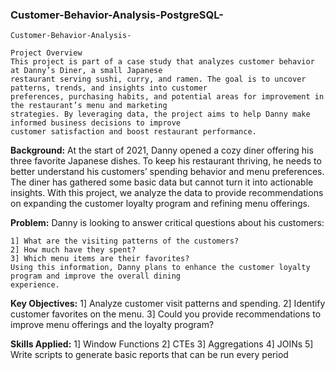 ### Customer-Behavior-Analysis-PostgreSQL-
    Customer-Behavior-Analysis-                                                      

    Project Overview
    This project is part of a case study that analyzes customer behavior at Danny’s Diner, a small Japanese 
    restaurant serving sushi, curry, and ramen. The goal is to uncover patterns, trends, and insights into customer 
    preferences, purchasing habits, and potential areas for improvement in the restaurant’s menu and marketing 
    strategies. By leveraging data, the project aims to help Danny make informed business decisions to improve 
    customer satisfaction and boost restaurant performance.

   **Background:**
    At the start of 2021, Danny opened a cozy diner offering his three favorite Japanese dishes. To keep his 
    restaurant thriving, he needs to better understand his customers’ spending behavior and menu preferences. The 
    diner has gathered some basic data but cannot turn it into actionable insights. With this project, we analyze the 
    data to provide recommendations on expanding the customer loyalty program and refining menu offerings.

  **Problem:**
    Danny is looking to answer critical questions about his customers:

    1] What are the visiting patterns of the customers?
    2] How much have they spent?
    3] Which menu items are their favorites?
    Using this information, Danny plans to enhance the customer loyalty program and improve the overall dining 
    experience.

  **Key Objectives:**
    1] Analyze customer visit patterns and spending.
    2] Identify customer favorites on the menu.
    3] Could you provide recommendations to improve menu offerings and the loyalty program?

 **Skills Applied:**
    1] Window Functions 
    2] CTEs
    3] Aggregations 
    4] JOINs 
    5] Write scripts to generate basic reports that can be run every period 










    
